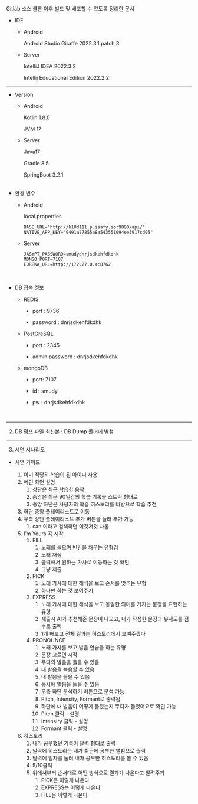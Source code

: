 Gitlab 소스 클론 이후 빌드 및 배포할 수 있도록 정리한 문서

- IDE

    - Android

      Android Studio Giraffe 2022.3.1 patch 3

    - Server

      IntelliJ IDEA 2022.3.2

      Intellij Educational Edition 2022.2.2
      <br/>

---

- Version

    - Android

      Kotlin 1.8.0

      JVM 17

    - Server

      Java17

      Gradle 8.5

      SpringBoot 3.2.1
      <br/><br/>

- 환경 변수

    - Android

      local.properties

      ```properties
      BASE_URL="http://k10d111.p.ssafy.io:9090/api/"
      NATIVE_APP_KEY="0491a77855a8a543551094ee5917cd05"
      ```

    - Server

      ```properties 
      JASYPT_PASSWORD=smudydnrjsdkehfdkdhk
      MONGO_PORT=7107
      EUREKA_URL=http://172.27.0.4:8762
      ```

      <br/>

- DB 접속 정보

    - REDIS

        - port : 9736

        - password : dnrjsdkehfdkdhk

    - PostGreSQL

        - port : 2345

        - admin password : dnrjsdkehfdkdhk

    - mongoDB

        - port: 7107

        - id : smudy

        - pw : dnrjsdkehfdkdhk

      <br/>
---

2. DB 덤프 파일 최신본 : DB Dump 폴더에 별첨

---
3. 시연 시나리오

- 시연 가이드

	1. 이미 적당히 학습이 된 아이디 사용
	2. 메인 화면 설명
		1. 상단은 최근 학습한 음악
		2. 중앙은 최근 90일간의 학습 기록을 스트릭 형태로
		3. 중앙 하단은 사용자의 학습 히스토리를 바탕으로 학습 추천
	3. 하단 중앙 플레이리스트로 이동
	4. 우측 상단 플레이리스트 추가 버튼을 눌러 추가 가능
		1. can 이라고 검색하면 이것저것 나옴
	5. I’m Yours 곡 시작
		1. FILL
			1. 노래를 들으며 빈칸을 채우는 유형임
			2. 노래 재생
			3. 클릭해서 원하는 가사로 이등하는 것 확인
			4. 그냥 제출
		2. PICK
			1. 노래 가사에 대한 해석을 보고 순서를 맞추는 유형
			2. 하나만 하는 것 보여주기
		3. EXPRESS
			1. 노래 가사에 대한 해석을 보고 동일한 의미를 가지는 문장을 표현하는 유형
			2. 제출시 AI가 추천해준 문장이 나오고, 내가 작성한 문장과 유사도를 점수로 출력
			3. 1개 해보고 전체 결과는 히스토리에서 보여주겠다
		4. PRONOUNCE
			1. 노래 가사를 보고 발음 연습을 하는 유형
			2. 문장 고르면 시작
			3. 무디의 발음을 들을 수 있음
			4. 내 발음을 녹음할 수 있음
			5. 내 발음을 들을 수 있음
			6. 동시에 발음을 들을 수 있음
			7. 우측 하단 분석하기 버튼으로 분석 가능
			8. Pitch, Intensity, Formant로 출력됨
			9. 하단에 내 발음이 어떻게 들렸는지 무디가 들었어요로 확인 가능
			10. Pitch 클릭 - 설명
			11. Intensiry 클릭 - 설명
			12. Formant 클릭 - 설명
	6. 히스토리
		1. 내가 공부했던 기록이 달력 형태로 출력
		2. 달력에 히스토리는 내가 최근에 공부한 앨범으로 출력
		3. 달력에 일자를 눌러 내가 공부한 히스토리를 볼 수 있음
		4. 5/10클릭
		5. 위에서부터 순서대로 어떤 방식으로 결과가 나온다고 알려주기
			1. PICK은 이렇게 나온다
			2. EXPRESS는 이렇게 나온다
			3. FILL은 이렇게 나온다